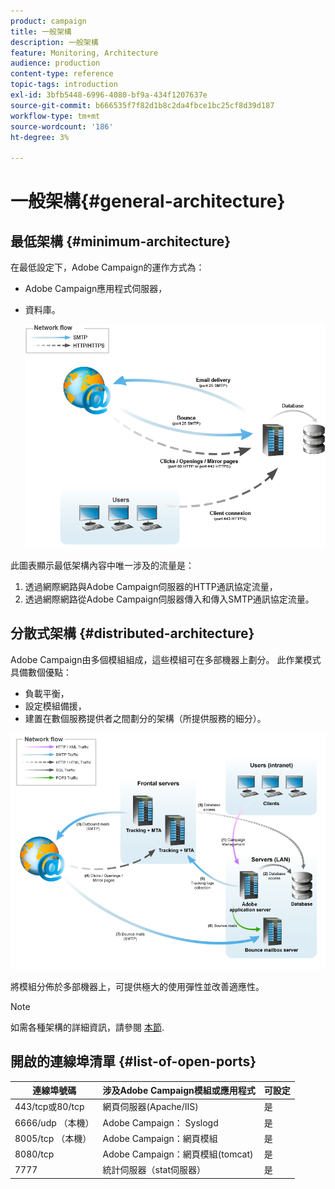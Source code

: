 ```yaml
---
product: campaign
title: 一般架構
description: 一般架構
feature: Monitoring, Architecture
audience: production
content-type: reference
topic-tags: introduction
exl-id: 3bfb5448-6996-4080-bf9a-434f1207637e
source-git-commit: b666535f7f82d1b8c2da4fbce1bc25cf8d39d187
workflow-type: tm+mt
source-wordcount: '186'
ht-degree: 3%

---
```


# 一般架構{#general-architecture}



## 最低架構 {#minimum-architecture}

在最低設定下，Adobe Campaign的運作方式為：

* Adobe Campaign應用程式伺服器，
* 資料庫。

  ![](assets/formation_exploitation.png)

此圖表顯示最低架構內容中唯一涉及的流量是：

1. 透過網際網路與Adobe Campaign伺服器的HTTP通訊協定流量，
1. 透過網際網路從Adobe Campaign伺服器傳入和傳入SMTP通訊協定流量。

## 分散式架構 {#distributed-architecture}

Adobe Campaign由多個模組組成，這些模組可在多部機器上劃分。 此作業模式具備數個優點：

* 負載平衡，
* 設定模組備援，
* 建置在數個服務提供者之間劃分的架構（所提供服務的細分）。

![](assets/architecturerepartie.png)

將模組分佈於多部機器上，可提供極大的使用彈性並改善適應性。

>[!NOTE]
>
>如需各種架構的詳細資訊，請參閱 [本節](../../installation/using/general-architecture.md).

## 開啟的連線埠清單 {#list-of-open-ports}

| 連線埠號碼 | 涉及Adobe Campaign模組或應用程式 | 可設定 |
|---|---|---|
| 443/tcp或80/tcp | 網頁伺服器(Apache/IIS) | 是 |
| 6666/udp （本機） | Adobe Campaign： Syslogd | 是 |
| 8005/tcp （本機） | Adobe Campaign：網頁模組 | 是 |
| 8080/tcp | Adobe Campaign：網頁模組(tomcat) | 是 |
| 7777 | 統計伺服器（stat伺服器） | 是 |
